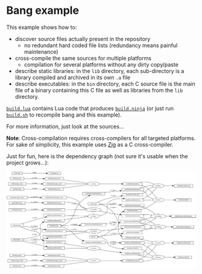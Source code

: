 Bang example
============

This example shows how to:

- discover source files actually present in the repository
    - no redundant hard coded file lists (redundancy means painful maintenance)
- cross-compile the same sources for multiple platforms
    - compilation for several platforms without any dirty copy/paste
- describe static libraries:
  in the `lib` directory, each sub-directory is a library compiled and archived in its own `.a` file
- describe executables:
  in the `bin` directory, each C source file is the main file of a binary containing this C file
  as well as libraries from the `lib` directory.

[`build.lua`](build.lua) contains Lua code that produces [`build.ninja`](build.ninja)
(or just run [`build.sh`](build.sh) to recompile bang and this example).

For more information, just look at the sources...

**Note**: Cross-compilation requires cross-compilers for all targeted platforms.
For sake of simplicity, this example uses [Zig](https://ziglang.org/) as a C cross-compiler.

Just for fun, here is the dependency graph (not sure it's usable when the project grows...):

![](doc/graph.svg)

